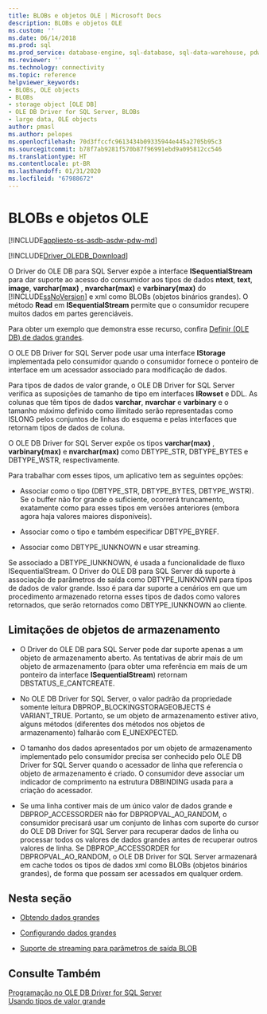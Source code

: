 ```yaml
---
title: BLOBs e objetos OLE | Microsoft Docs
description: BLOBs e objetos OLE
ms.custom: ''
ms.date: 06/14/2018
ms.prod: sql
ms.prod_service: database-engine, sql-database, sql-data-warehouse, pdw
ms.reviewer: ''
ms.technology: connectivity
ms.topic: reference
helpviewer_keywords:
- BLOBs, OLE objects
- BLOBs
- storage object [OLE DB]
- OLE DB Driver for SQL Server, BLOBs
- large data, OLE objects
author: pmasl
ms.author: pelopes
ms.openlocfilehash: 70d3ffccfc9613434b09335944e445a2705b95c3
ms.sourcegitcommit: b78f7ab9281f570b87f96991ebd9a095812cc546
ms.translationtype: HT
ms.contentlocale: pt-BR
ms.lasthandoff: 01/31/2020
ms.locfileid: "67988672"
---
```

# <a name="blobs-and-ole-objects"></a>BLOBs e objetos OLE
[!INCLUDE[appliesto-ss-asdb-asdw-pdw-md](../../../includes/appliesto-ss-asdb-asdw-pdw-md.md)]

[!INCLUDE[Driver_OLEDB_Download](../../../includes/driver_oledb_download.md)]

  O Driver do OLE DB para SQL Server expõe a interface **ISequentialStream** para dar suporte ao acesso do consumidor aos tipos de dados **ntext**, **text**, **image**, **varchar(max)** , **nvarchar(max)** e **varbinary(max)** do [!INCLUDE[ssNoVersion](../../../includes/ssnoversion-md.md)] e xml como BLOBs (objetos binários grandes). O método **Read** em **ISequentialStream** permite que o consumidor recupere muitos dados em partes gerenciáveis.  
  
 Para obter um exemplo que demonstra esse recurso, confira [Definir &#40;OLE DB&#41; de dados grandes](../../oledb/ole-db-how-to/set-large-data-ole-db.md).  
  
 O OLE DB Driver for SQL Server pode usar uma interface **IStorage** implementada pelo consumidor quando o consumidor fornece o ponteiro de interface em um acessador associado para modificação de dados.  
  
 Para tipos de dados de valor grande, o OLE DB Driver for SQL Server verifica as suposições de tamanho de tipo em interfaces **IRowset** e DDL. As colunas que têm tipos de dados **varchar**, **nvarchar** e **varbinary** e o tamanho máximo definido como ilimitado serão representadas como ISLONG pelos conjuntos de linhas do esquema e pelas interfaces que retornam tipos de dados de coluna.  
  
 O OLE DB Driver for SQL Server expõe os tipos **varchar(max)** , **varbinary(max)** e **nvarchar(max)** como DBTYPE_STR, DBTYPE_BYTES e DBTYPE_WSTR, respectivamente.  
  
 Para trabalhar com esses tipos, um aplicativo tem as seguintes opções:  
  
-   Associar como o tipo (DBTYPE_STR, DBTYPE_BYTES, DBTYPE_WSTR). Se o buffer não for grande o suficiente, ocorrerá truncamento, exatamente como para esses tipos em versões anteriores (embora agora haja valores maiores disponíveis).  
  
-   Associar como o tipo e também especificar DBTYPE_BYREF.  
  
-   Associar como DBTYPE_IUNKNOWN e usar streaming.  
  
 Se associado a DBTYPE_IUNKNOWN, é usada a funcionalidade de fluxo ISequentialStream. O Driver do OLE DB para SQL Server dá suporte à associação de parâmetros de saída como DBTYPE_IUNKNOWN para tipos de dados de valor grande. Isso é para dar suporte a cenários em que um procedimento armazenado retorna esses tipos de dados como valores retornados, que serão retornados como DBTYPE_IUNKNOWN ao cliente.  
  
## <a name="storage-object-limitations"></a>Limitações de objetos de armazenamento  
  
-   O Driver do OLE DB para SQL Server pode dar suporte apenas a um objeto de armazenamento aberto. As tentativas de abrir mais de um objeto de armazenamento (para obter uma referência em mais de um ponteiro da interface **ISequentialStream**) retornam DBSTATUS_E_CANTCREATE.  
  
-   No OLE DB Driver for SQL Server, o valor padrão da propriedade somente leitura DBPROP_BLOCKINGSTORAGEOBJECTS é VARIANT_TRUE. Portanto, se um objeto de armazenamento estiver ativo, alguns métodos (diferentes dos métodos nos objetos de armazenamento) falharão com E_UNEXPECTED.  
  
-   O tamanho dos dados apresentados por um objeto de armazenamento implementado pelo consumidor precisa ser conhecido pelo OLE DB Driver for SQL Server quando o acessador de linha que referencia o objeto de armazenamento é criado. O consumidor deve associar um indicador de comprimento na estrutura DBBINDING usada para a criação do acessador.  
  
-   Se uma linha contiver mais de um único valor de dados grande e DBPROP_ACCESSORDER não for DBPROPVAL_AO_RANDOM, o consumidor precisará usar um conjunto de linhas com suporte do cursor do OLE DB Driver for SQL Server para recuperar dados de linha ou processar todos os valores de dados grandes antes de recuperar outros valores de linha. Se DBPROP_ACCESSORDER for DBPROPVAL_AO_RANDOM, o OLE DB Driver for SQL Server armazenará em cache todos os tipos de dados xml como BLOBs (objetos binários grandes), de forma que possam ser acessados em qualquer ordem.  
  
## <a name="in-this-section"></a>Nesta seção  
  
-   [Obtendo dados grandes](../../oledb/ole-db-blobs/getting-large-data.md)  
  
-   [Configurando dados grandes](../../oledb/ole-db-blobs/setting-large-data.md)  
  
-   [Suporte de streaming para parâmetros de saída BLOB](../../oledb/ole-db-blobs/streaming-support-for-blob-output-parameters.md)  
  
## <a name="see-also"></a>Consulte Também  
 [Programação no OLE DB Driver for SQL Server](../../oledb/ole-db/oledb-driver-for-sql-server-programming.md)        
 [Usando tipos de valor grande](../../oledb/features/using-large-value-types.md)  
  
  
